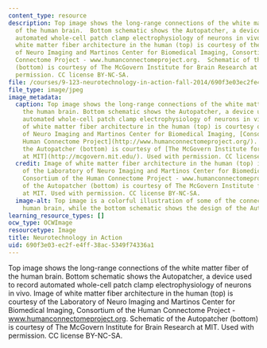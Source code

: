 ```yaml
---
content_type: resource
description: Top image shows the long-range connections of the white matter fiber
  of the human brain.  Bottom schematic shows the Autopatcher, a device used to record
  automated whole-cell patch clamp electrophysiology of neurons in vivo. Image of
  white matter fiber architecture in the human (top) is courtesy of the Laboratory
  of Neuro Imaging and Martinos Center for Biomedical Imaging, Consortium of the Human
  Connectome Project - www.humanconnectomeproject.org.  Schematic of the Autopatcher
  (bottom) is courtesy of The McGovern Institute for Brain Research at MIT. Used with
  permission. CC license BY-NC-SA.
file: /courses/9-123-neurotechnology-in-action-fall-2014/690f3e03ec2fe4ff38ac5349f74336a1_9-123f14.jpg
file_type: image/jpeg
image_metadata:
  caption: Top image shows the long-range connections of the white matter fiber of
    the human brain. Bottom schematic shows the Autopatcher, a device used to record
    automated whole-cell patch clamp electrophysiology of neurons in vivo. (Image
    of white matter fiber architecture in the human (top) is courtesy of the Laboratory
    of Neuro Imaging and Martinos Center for Biomedical Imaging, [Consortium of the
    Human Connectome Project](http://www.humanconnectomeproject.org/). Schematic of
    the Autopatcher (bottom) is courtesy of [The McGovern Institute for Brain Research
    at MIT](http://mcgovern.mit.edu/). Used with permission. CC license BY-NC-SA.)
  credit: Image of white matter fiber architecture in the human (top) is courtesy
    of the Laboratory of Neuro Imaging and Martinos Center for Biomedical Imaging,
    Consortium of the Human Connectome Project - www.humanconnectomeproject.org. Schematic
    of the Autopatcher (bottom) is courtesy of The McGovern Institute for Brain Research
    at MIT. Used with permission. CC license BY-NC-SA.
  image-alt: Top image is a colorful illustration of some of the connections in the
    human brain, while the bottom schematic shows the design of the Autopatcher apparatus.
learning_resource_types: []
ocw_type: OCWImage
resourcetype: Image
title: Neurotechnology in Action
uid: 690f3e03-ec2f-e4ff-38ac-5349f74336a1
---
```

Top image shows the long-range connections of the white matter fiber of the human brain.  Bottom schematic shows the Autopatcher, a device used to record automated whole-cell patch clamp electrophysiology of neurons in vivo. Image of white matter fiber architecture in the human (top) is courtesy of the Laboratory of Neuro Imaging and Martinos Center for Biomedical Imaging, Consortium of the Human Connectome Project - www.humanconnectomeproject.org.  Schematic of the Autopatcher (bottom) is courtesy of The McGovern Institute for Brain Research at MIT. Used with permission. CC license BY-NC-SA.

